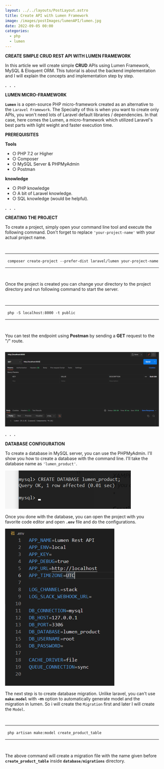 ```yaml
---
layout: ../../layouts/PostLayout.astro
title: Create API with Lumen Framework
image: /images/postImages/lumenAPI/lumen.jpg
date: 2022-09-05 00:00
categories:
  - php
  - lumen
---
```


**CREATE SIMPLE CRUD REST API WITH LUMEN FRAMEWORK**

In this article we will create simple **CRUD** APIs using Lumen Framework, MySQL & Eloquent ORM. This tutorial is about the backend implementation and I will explain the concepts and implementation step by step.

**. &nbsp;** **. &nbsp; .**

**LUMEN MICRO-FRAMEWORK**

**`Lumen`** is a open-source PHP micro-framework created as an alternative to the `Laravel Framework`. The Specialty of this is when you want to create only APIs, you won't need lots of Laravel default libraries / dependencies. In that case, here comes the Lumen, a micro-framework which utilized Laravel's best parts with light weight and faster execution time.

**PREREQUISITES**

**Tools**

- ○ PHP 7.2 or Higher
- ○ Composer
- ○ MySQL Server & PHPMyAdmin
- ○ Postman

**knowledge**

- ○ PHP knowledge
- ○ A bit of Laravel knowledge.
- ○ SQL knowledge (would be helpful).

**. &nbsp;** **. &nbsp; .**

**CREATING THE PROJECT**

To create a project, simply open your command line tool and execute the following command. Don't forget to replace `'your-project-name'` with your actual project name.

<pre>

</pre>

---

&nbsp; `composer create-project --prefer-dist laravel/lumen your-project-name`

---

<pre>

</pre>

Once the project is created you can change your directory to the project directory and run following command to start the server.

<pre>

</pre>

---

&nbsp; `php -S localhost:8000 -t public`

---

<pre>

</pre>

You can test the endpoint using **Postman** by sending a **GET** request to the "/" route.

<pre>
</pre>

![postman/](../../../public/images/postImages/lumenAPI/1.png)

**. &nbsp;** **. &nbsp; .**

**DATABASE CONFIGURATION**

To create a database in MySQL server, you can use the PHPMyAdmin. I'll show you how to create a database with the command line.
I'll take the database name as `'lumen_product'`.

![MySQL](../../../public/images/postImages/lumenAPI/2.png)

Once you done with the database, you can open the project with you favorite code editor and open **`.env`** file and do the configurations.

![.env](../../../public/images/postImages/lumenAPI/3.png)

The next step is to create database migration. Unlike laravel, you can't use **`make:model`** with **-m** option to automatically generate model and the migration in lumen. So i will create the `Migration` first and later I will create the `Model`.

<pre>

</pre>

---

&nbsp; `php artisan make:model create_product_table`

---

<pre>

</pre>

The above command will create a migration file with the name given before **`create_product_table`** inside **`database/migrations`** directory.